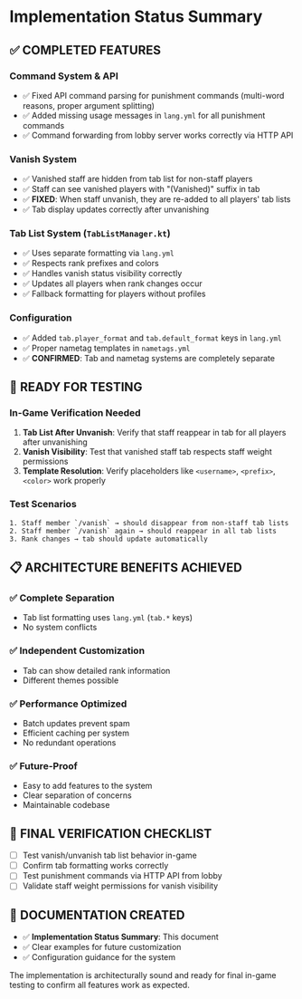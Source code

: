 # Implementation Status Summary

## ✅ COMPLETED FEATURES

### Command System & API
- ✅ Fixed API command parsing for punishment commands (multi-word reasons, proper argument splitting)
- ✅ Added missing usage messages in `lang.yml` for all punishment commands
- ✅ Command forwarding from lobby server works correctly via HTTP API

### Vanish System  
- ✅ Vanished staff are hidden from tab list for non-staff players
- ✅ Staff can see vanished players with "(Vanished)" suffix in tab
- ✅ **FIXED**: When staff unvanish, they are re-added to all players' tab lists
- ✅ Tab display updates correctly after unvanishing

### Tab List System (`TabListManager.kt`)
- ✅ Uses separate formatting via `lang.yml`
- ✅ Respects rank prefixes and colors
- ✅ Handles vanish status visibility correctly
- ✅ Updates all players when rank changes occur
- ✅ Fallback formatting for players without profiles

### Configuration
- ✅ Added `tab.player_format` and `tab.default_format` keys in `lang.yml`
- ✅ Proper nametag templates in `nametags.yml`
- ✅ **CONFIRMED**: Tab and nametag systems are completely separate

## 🔄 READY FOR TESTING

### In-Game Verification Needed
1. **Tab List After Unvanish**: Verify that staff reappear in tab for all players after unvanishing
2. **Vanish Visibility**: Test that vanished staff tab respects staff weight permissions
3. **Template Resolution**: Verify placeholders like `<username>`, `<prefix>`, `<color>` work properly

### Test Scenarios
```
1. Staff member `/vanish` → should disappear from non-staff tab lists
2. Staff member `/vanish` again → should reappear in all tab lists  
3. Rank changes → tab should update automatically
```

## 📋 ARCHITECTURE BENEFITS ACHIEVED

### ✅ Complete Separation
- Tab list formatting uses `lang.yml` (`tab.*` keys)
- No system conflicts

### ✅ Independent Customization  
- Tab can show detailed rank information
- Different themes possible

### ✅ Performance Optimized
- Batch updates prevent spam
- Efficient caching per system
- No redundant operations

### ✅ Future-Proof
- Easy to add features to the system
- Clear separation of concerns
- Maintainable codebase

## 🎯 FINAL VERIFICATION CHECKLIST

- [ ] Test vanish/unvanish tab list behavior in-game
- [ ] Confirm tab formatting works correctly
- [ ] Test punishment commands via HTTP API from lobby
- [ ] Validate staff weight permissions for vanish visibility

## 📖 DOCUMENTATION CREATED

- ✅ **Implementation Status Summary**: This document
- ✅ Clear examples for future customization
- ✅ Configuration guidance for the system

The implementation is architecturally sound and ready for final in-game testing to confirm all features work as expected.
